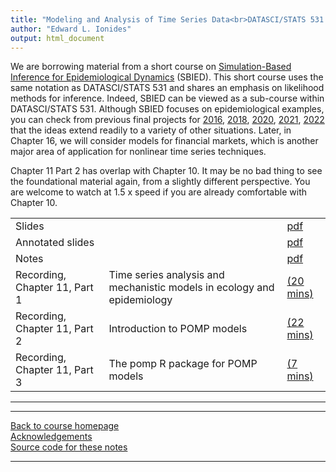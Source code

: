```yaml
---
title: "Modeling and Analysis of Time Series Data<br>DATASCI/STATS 531.<br>Chapter 11: Introduction to simulation-based inference for epidemiological dynamics via the pomp R package"
author: "Edward L. Ionides"
output: html_document
---
```


We are borrowing material from a short course on [Simulation-Based Inference for Epidemiological Dynamics](https://kingaa.github.io/sbied/) (SBIED).
This short course uses the same notation as DATASCI/STATS 531 and shares an emphasis on likelihood methods for inference.
Indeed, SBIED can be viewed as a sub-course within DATASCI/STATS 531.
Although SBIED focuses on epidemiological examples, you can check from previous final projects for [2016](http://ionides.github.io/531w16/final_project/), [2018](http://ionides.github.io/531w18/final_project/), [2020](http://ionides.github.io/531w20/final_project/), [2021](http://ionides.github.io/531w21/final_project/), [2022](http://ionides.github.io/531w22/final_project/) that the ideas extend readily to a variety of other situations.
Later, in Chapter 16, we will consider models for financial markets, which is another major area of application for nonlinear time series techniques. 

Chapter 11 Part 2 has overlap with Chapter 10. It may be no bad thing to see the foundational material again, from a slightly different perspective. You are welcome to watch at 1.5 x speed if you are already comfortable with Chapter 10.


| | | | 
|:---|:---|:---|
| Slides  | |  [pdf](https://kingaa.github.io/sbied/intro/slides.pdf) |
| Annotated slides | | [pdf](slides-annotated.pdf) |
| Notes   | | [pdf](https://kingaa.github.io/sbied/intro/notes.pdf) |
| Recording, Chapter 11, Part 1  | Time series analysis and mechanistic models in ecology and epidemiology | [(20 mins)](https://youtu.be/wn4bv3nz0kU) | 
| Recording, Chapter 11, Part 2  | Introduction to POMP models | [(22 mins)](https://youtu.be/-P4lwVDHxjQ) |
| Recording, Chapter 11, Part 3  | The pomp R package for POMP models | [(7 mins)](https://youtu.be/1MY8NuJ5fr4) |
----------------------

<!--
| Annotated slides | | [pdf](slides-annotated.pdf) |
-->


----------------------

[Back to course homepage](../index.html)  
[Acknowledgements](../acknowledge.html)  
[Source code for these notes](http://github.com/kingaa/sbied/tree/master/intro)


----------------------
